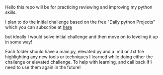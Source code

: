 Hello this repo will be for practicing reviewing and improving my python skills.

I plan to do the initial challenge based on the free "Daily python Projects" which you can subscribe at [here](https://dailypythonprojects.substack.com/subscribe?utm_source=email&utm_campaign=email-subscribe&r=4myrtf&next=https%3A%2F%2Fdailypythonprojects.substack.com%2Fp%2Fsimple-dice-rolling-simulator&utm_medium=email)

but ideally I would solve initial challenge and then move on to leveling it up in some way!

Each folder should have a main.py, elevated.py and a .md or .txt file highlighting any new tools or techniques I learned while doing either the challenge or elevated challenge. To help with learning, and call back if I need to use them again in the future!

